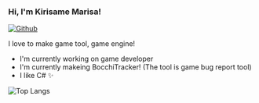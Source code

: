 ### Hi, I'm Kirisame Marisa!

[![Github](https://img.shields.io/github/followers/KirisameMarisa?label=Follow&style=social)](https://github.com/KirisameMarisa)

I love to make game tool, game engine!

* I'm currently working on game developer
* I'm currently makeing BocchiTracker! (The tool is game bug report tool)
* I like C# ✨

![Top Langs](https://github-readme-stats.vercel.app/api/top-langs/?username=KirisameMarisa&hide=html)
